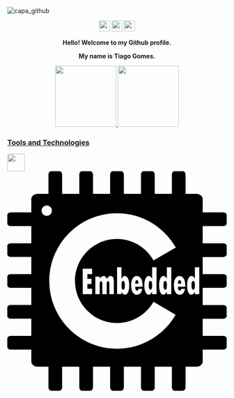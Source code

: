 ![capa_github](https://user-images.githubusercontent.com/67346814/179119048-1ba26bdb-4d0b-4dc2-929e-9e213e38255d.png)
  
  
  
  <p align="center">

  <a href="https://www.linkedin.com/in/tiagogomesengineering/" alt="Linkedin">
  <img src="https://img.shields.io/badge/-Linkedin-0e76a8?style=for-the-                  badge&logo=Linkedin&logoColor=white&link=https://www.linkedin.com/in/tiagogomesengineering/" height="25"/ /></a>
  
  <a href="https://twitter.com/Tiago_FSGomes" alt="Twitter">
  <img src="https://img.shields.io/twitter/url?label=Twitter&style=social&url=https%3A%2F%2Ftwitter.com%2FTiago_FSGomes" height="25"/ /></a>
  

<a href="mailto:tigoengenharia@gmail.com">
 <img src="https://img.shields.io/badge/--email?label=E-mail&amp;logo=gmail&amp;style=social&url" style="max-width: 100%;" height="25"/ /></a>
 
</p>


<p align="center">
  <strong>Hello! Welcome to my Github profile.<strong> <br />
</p>
<p align="center">
  <strong>My name is Tiago Gomes.<strong> <br />
</p>
 

<div align="center">
<a href="https://github.com/TiagoFSGomes">
<img height="140em" src="https://github-readme-stats.vercel.app/api/top-langs/?username=TiagoFSGomes&layout=compact&langs_count=7&theme=codeSTACKr"/>
<img height="140em" src="https://github-readme-stats.vercel.app/api?username=TiagoFSGomes&show_icons=true&theme=codeSTACKr&include_all_commits=true&count_private=true"/>

</div>
</p>

### Tools and Technologies
    
<img src="https://cdn.jsdelivr.net/gh/devicons/devicon/icons/embeddedc/embeddedc-plain-wordmark.svg"  width="40" height="40"/>
        
<svg viewBox="0 0 128 128">
<path d="M25.6 0c-.89 0-1.6.89-1.6 2v11.2h-6.25c-2.08 0-3.75 1.34-3.75 3V24H2c-1.11 0-2 .71-2 1.6v4.8c0 .89.89 1.6 2 1.6h12v10H2c-1.11 0-2 .71-2 1.6v4.8c0 .89.89 1.6 2 1.6h12v10H2c-1.11 0-2 .71-2 1.6v4.8c0 .89.89 1.6 2 1.6h12v10H2c-1.11 0-2 .71-2 1.6v4.8c0 .89.89 1.6 2 1.6h12v10H2c-1.11 0-2 .71-2 1.6v4.8c0 .89.89 1.6 2 1.6h12v7c0 1.66 1.67 3 3.75 3H24v12c0 1.11.71 2 1.6 2h4.8c.89 0 1.6-.89 1.6-2v-12h10v12c0 1.11.71 2 1.6 2h4.8c.89 0 1.6-.89 1.6-2v-12h10v12c0 1.11.71 2 1.6 2h4.8c.89 0 1.6-.89 1.6-2v-12h10v12c0 1.11.71 2 1.6 2h4.8c.89 0 1.6-.89 1.6-2v-12h10v12c0 1.11.71 2 1.6 2h4.8c.89 0 1.6-.89 1.6-2v-12h6.25c2.08 0 3.75-1.34 3.75-3v-7h12c1.11 0 2-.71 2-1.6v-4.8c0-.89-.89-1.6-2-1.6h-12V86h12c1.11 0 2-.71 2-1.6v-4.8c0-.89-.89-1.6-2-1.6h-12V68h12c1.11 0 2-.71 2-1.6v-4.8c0-.89-.89-1.6-2-1.6h-12V50h12c1.11 0 2-.71 2-1.6v-4.8c0-.89-.89-1.6-2-1.6h-12V32h12c1.11 0 2-.71 2-1.6v-4.8c0-.89-.89-1.6-2-1.6h-12v-7.8c0-1.66-1.67-3-3.75-3H104V2c0-1.11-.71-2-1.6-2h-4.8c-.89 0-1.6.89-1.6 2v11.2H86V2c0-1.11-.71-2-1.6-2h-4.8c-.89 0-1.6.89-1.6 2v11.2H68V2c0-1.11-.71-2-1.6-2h-4.8c-.89 0-1.6.89-1.6 2v11.2H50V2c0-1.11-.71-2-1.6-2h-4.8c-.89 0-1.6.89-1.6 2v11.2H32V2c0-1.11-.71-2-1.6-2zM23 20a3 3 0 013 3 3 3 0 01-3 3 3 3 0 01-3-3 3 3 0 013-3zm41 4.5c14.7 0 27.5 8.1 34.3 20l-13 7.5C81.1 44.5 73.1 39.5 64 39.5c-13.5 0-24.5 11-24.5 24.5s11 24.5 24.5 24.5c9.1 0 17.1-5 21.3-12.4l12.9 7.6c-6.8 11.8-19.6 19.8-34.2 19.8-21.8 0-39.5-17.7-39.5-39.5S42.2 24.5 64 24.5zm.04 31.5h2.58v6.67h.04c.31-.54.61-.94.88-1.19.28-.25.63-.38 1.06-.38.72 0 1.33.47 1.81 1.42.49.94.73 2.29.73 4.06 0 1.63-.23 2.94-.7 3.93-.46.99-1.06 1.49-1.8 1.49-.77 0-1.43-.55-1.98-1.67h-.04v1.32h-2.58zm20.45 0h2.57v15.66h-2.59v-1.35h-.04c-.57 1.13-1.22 1.69-1.95 1.69-.76 0-1.37-.5-1.84-1.49-.46-.99-.69-2.32-.69-3.98 0-1.65.24-2.97.71-3.96.47-.99 1.1-1.48 1.87-1.48.7 0 1.35.51 1.95 1.52zm8.6 0h2.57v15.66h-2.58v-1.35h-.04c-.57 1.13-1.22 1.69-1.95 1.69-.76 0-1.37-.5-1.84-1.49-.46-.99-.69-2.32-.69-3.98 0-1.65.24-2.97.71-3.96.47-.99 1.1-1.48 1.88-1.48.7 0 1.35.51 1.95 1.52zm16.35 0h2.57v15.66h-2.59v-1.35h-.04c-.57 1.13-1.22 1.69-1.95 1.69-.76 0-1.37-.5-1.84-1.49-.46-.99-.69-2.32-.69-3.98 0-1.65.24-2.97.71-3.96.47-.99 1.1-1.48 1.88-1.48.7 0 1.35.51 1.95 1.52zm-65.43.82h5.45v3.16h-2.75v2.73h2.39v3.08h-2.39v2.7h2.77v3.17h-5.46zm12.14 4.26c.91 0 1.5.59 1.77 1.77.41-.61.8-1.06 1.15-1.34.36-.28.78-.42 1.26-.42 1.2 0 1.8 1.05 1.8 3.15v7.42h-2.58v-6.03c0-.99-.25-1.48-.76-1.48-.52 0-.78.48-.78 1.46v6.06h-2.58v-6.21c0-.38-.07-.69-.21-.93-.14-.24-.31-.37-.53-.37-.23 0-.42.12-.56.36-.14.24-.2.56-.2.97v6.19h-2.58V61.46h2.58v1.26c.73-1.07 1.48-1.61 2.24-1.61zm19.39 0c.6 0 1.19.24 1.74.71.56.47.96 1.09 1.22 1.87s.4 2 .43 3.68h-4.31c.04 1.52.37 2.28 1.01 2.28.22 0 .41-.1.59-.3.17-.2.28-.46.31-.78h2.18c-.41 2.3-1.45 3.45-3.11 3.45-1.04 0-1.86-.49-2.46-1.48-.6-.99-.91-2.34-.91-4.08 0-1.61.3-2.91.91-3.88.6-.98 1.41-1.47 2.41-1.47zm24.95 0c.6 0 1.18.24 1.74.71s.96 1.09 1.22 1.87c.25.78.4 2 .43 3.68h-4.31c.04 1.52.37 2.28 1.01 2.28.22 0 .41-.1.59-.3s.28-.46.31-.78h2.18c-.41 2.3-1.45 3.45-3.11 3.45-1.04 0-1.86-.49-2.46-1.48s-.91-2.34-.91-4.08c0-1.61.3-2.91.91-3.88.6-.98 1.41-1.47 2.41-1.47zm-24.87 2.39c-.34 0-.59.17-.74.5s-.22.87-.22 1.61h1.87c-.02-.72-.1-1.25-.24-1.59-.14-.35-.37-.52-.67-.52zm24.94 0c-.34 0-.59.17-.74.5-.15.33-.22.87-.22 1.61h1.87c-.02-.72-.1-1.25-.24-1.59-.14-.35-.37-.52-.68-.52zm-32.99.48c-.62 0-.93.82-.93 2.46 0 .94.08 1.63.24 2.07.17.43.43.64.78.64.63 0 .95-.87.95-2.62 0-1.7-.35-2.54-1.04-2.54zm15.96 0c-.67 0-1 .89-1 2.68 0 .79.09 1.41.27 1.84.18.43.43.64.75.64.3 0 .53-.23.7-.69.17-.46.26-1.11.26-1.96 0-1.68-.33-2.52-.98-2.52zm8.6 0c-.67 0-1 .89-1 2.68 0 .79.09 1.41.27 1.84.18.43.44.64.76.64.3 0 .53-.23.7-.69.17-.46.26-1.11.26-1.96 0-1.68-.33-2.52-.98-2.52zm16.34 0c-.67 0-1 .89-1 2.68 0 .79.09 1.41.27 1.84.18.43.43.64.75.64.3 0 .53-.23.7-.69s.26-1.11.26-1.96c0-1.68-.33-2.52-.98-2.52z" fill="#000"></path>
</svg>      
          
          

<!--
**TiagoFSGomes/TiagoFSGomes** is a ✨ _special_ ✨ repository because its `README.md` (this file) appears on your GitHub profile.

Here are some ideas to get you started:

- 🔭 I’m currently working on ...
- 🌱 I’m currently learning ...
- 👯 I’m looking to collaborate on ...
- 🤔 I’m looking for help with ...
- 💬 Ask me about ...
- 📫 How to reach me: ...
- 😄 Pronouns: ...
- ⚡ Fun fact: ...
-->
